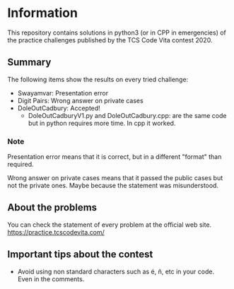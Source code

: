# Information
This repository contains solutions in python3 (or in CPP in emergencies) of the practice challenges published by the TCS Code Vita contest 2020.
## Summary
The following items show the results on every tried challenge:

* Swayamvar: Presentation error
* Digit Pairs: Wrong answer on private cases
* DoleOutCadbury: Accepted!
  * DoleOutCadburyV1.py and DoleOutCadbury.cpp: are the same code but in python requires more time. In cpp it worked.

### Note
Presentation error means that it is correct, but in a different "format" than required.

Wrong answer on private cases means that it passed the public cases but not the private ones. Maybe because the statement was misunderstood.

## About the problems
You can check the statement of every problem at the official web site.
https://practice.tcscodevita.com/

## Important tips about the contest
* Avoid using non standard characters such as é, ñ, etc in your code. Even in the comments.
